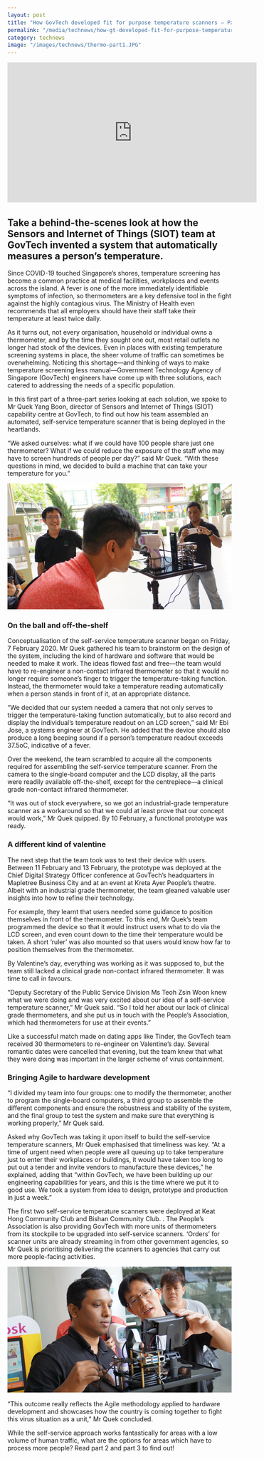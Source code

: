 ```yaml
---
layout: post
title: "How GovTech developed fit for purpose temperature scanners – Part 1"
permalink: "/media/technews/how-gt-developed-fit-for-purpose-temperature-scanners-part-1"
category: technews
image: "/images/technews/thermo-part1.JPG"
---
```

<div class="bp-youtube">
  <iframe width="560" height="315" src="https://www.youtube.com/watch?v=GeM9phUWgck" frameborder="0" allow="accelerometer; autoplay; encrypted-media; gyroscope; picture-in-picture" allowfullscreen></iframe>
</div>

Take a behind-the-scenes look at how the Sensors and Internet of Things (SIOT) team at GovTech invented a system that automatically measures a person’s temperature.
---

Since COVID-19 touched Singapore’s shores, temperature screening has become a common practice at medical facilities, workplaces and events across the island. A fever is one of the more immediately identifiable symptoms of infection, so thermometers are a key defensive tool in the fight against the highly contagious virus. The Ministry of Health even recommends that all employers should have their staff take their temperature at least twice daily. 

As it turns out, not every organisation, household or individual owns a thermometer, and by the time they sought one out, most retail outlets no longer had stock of the devices. Even in places with existing temperature screening systems in place, the sheer volume of traffic can sometimes be overwhelming. Noticing this shortage—and thinking of ways to make temperature screening less manual—Government Technology Agency of Singapore (GovTech) engineers have come up with three solutions, each catered to addressing the needs of a specific population. 

In this first part of a three-part  series  looking at each solution, we spoke to Mr Quek Yang Boon, director of Sensors and Internet of Things (SIOT) capability centre at GovTech, to find out how his team assembled an automated, self-service temperature scanner that is being deployed in the heartlands.

“We asked ourselves: what if we could have 100 people share just one thermometer? What if we could reduce the exposure of the staff who may have to screen hundreds of people per day?” said Mr Quek. “With these questions in mind, we decided to build a machine that can take your temperature for you.”

![SiOT thermo scanner](/images/technews/thermo-part1.JPG)

### **On the ball and off-the-shelf**

Conceptualisation of the self-service temperature scanner began on Friday, 7 February 2020. Mr Quek gathered his team to brainstorm on the design of the system, including the kind of hardware and software that would be needed to make it work. The ideas flowed fast and free—the team would have to re-engineer a non-contact infrared thermometer so that it would no longer require someone’s finger to trigger the temperature-taking function. Instead, the thermometer would take a temperature reading automatically when a person stands in front of it, at an appropriate distance.

“We decided that our system needed a camera that not only serves to trigger the temperature-taking function automatically, but to also record and display the individual’s temperature readout on an LCD screen,” said Mr Ebi Jose, a systems engineer at GovTech. He added that the device should also produce a long beeping sound if a person’s temperature readout exceeds 37.5oC, indicative of a fever. 

Over the weekend, the team scrambled to acquire all the components required for assembling the self-service temperature scanner. From the camera to the single-board computer and the LCD display, all the parts were readily available off-the-shelf, except for the centrepiece—a clinical grade non-contact infrared thermometer.

“It was out of stock everywhere, so we got an industrial-grade temperature scanner as a workaround so that we could at least prove that our concept would work,” Mr Quek quipped. By 10 February, a functional prototype was ready. 

### **A different kind of valentine**

The next step that the team took was to test their device with users. Between 11 February and 13 February, the prototype was deployed at the Chief Digital Strategy Officer conference at GovTech’s headquarters in Mapletree Business City and at an event at Kreta Ayer People’s theatre. Albeit with an industrial grade thermometer, the team gleaned valuable user insights into how to refine their technology.

For example, they learnt that users needed some guidance to position themselves in front of the thermometer. To this end, Mr Quek’s team programmed the device so that it would instruct users what to do via the LCD screen, and even count down to the time their temperature would be taken. A short ‘ruler’ was also mounted so that users would know how far to position themselves from the thermometer. 

By Valentine’s day, everything was working as it was supposed to, but the team still lacked a clinical grade non-contact infrared thermometer. It was time to call in favours. 

“Deputy Secretary of the Public Service Division Ms Teoh Zsin Woon knew what we were doing and was very excited about our idea of a self-service temperature scanner,” Mr Quek said. “So I told her about our lack of clinical grade thermometers, and she put us in touch with the People’s Association, which had thermometers for use at their events.”

Like a successful match made on dating apps like Tinder, the GovTech team received 30 thermometers to re-engineer on Valentine’s day. Several romantic dates were cancelled that evening, but the team knew that what they were doing was important in the larger scheme of virus containment. 

### **Bringing Agile to hardware development**

“I divided my team into four groups: one to modify the thermometer, another to program the single-board computers, a third group to assemble the different components and ensure the robustness and stability of the system, and the final group to test the system and make sure that everything is working properly,” Mr Quek said.

Asked why GovTech was taking it upon itself to build the self-service temperature scanners, Mr Quek emphasised that timeliness was key. “At a time of urgent need when people were all queuing up to take temperature just to enter their workplaces or buildings, it would have taken too long to put out a tender and invite vendors to manufacture these devices,” he explained, adding that “within GovTech, we have been building up our engineering capabilities for years, and this is the time where we put it to good use. We took a system from idea to design, prototype and production in just a week.”

The first two self-service temperature scanners were deployed at Keat Hong Community Club and Bishan Community Club. . The People’s Association is also providing GovTech with more units of thermometers from its stockpile to be upgraded into self-service scanners. ‘Orders’ for scanner units are already streaming in from other government agencies, so Mr Quek is prioritising delivering the scanners to agencies that carry out more people-facing activities.  

![SiOT thermo scanner](/images/technews/thermo-part2.JPG)

“This outcome really reflects the Agile methodology applied to hardware development and showcases how the country is coming together to fight this virus situation as a unit,” Mr Quek concluded.

While the self-service approach works fantastically for areas with a low volume of human traffic, what are the options for areas which have to process more people? Read part 2 and part 3  to find out!
